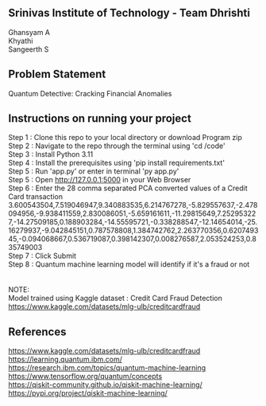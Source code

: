## Srinivas Institute of Technology - Team Dhrishti
Ghansyam A <br>
Khyathi <br>
Sangeerth S
## Problem Statement
Quantum Detective: Cracking Financial Anomalies

## Instructions on running your project
Step 1 : Clone this repo to your local directory or download Program zip<br>
Step 2 : Navigate to the repo through the terminal using 'cd <repo directory>/code'<br>
Step 3 : Install Python 3.11<br>
Step 4 : Install the prerequisites using 'pip install requirements.txt' <br>
Step 5 : Run 'app.py' or enter in terminal 'py app.py'<br>
Step 5 : Open http://127.0.0.1:5000 in your Web Browser<br>
Step 6 : Enter the 28 comma separated PCA converted values of a Credit Card transaction<br>
3.600543504,7.519046947,9.340883535,6.214767278,-5.829557637,-2.478094956,-9.938411559,2.830086051,-5.659161611,-11.29815649,7.252953227,-14.27509185,0.188903284,-14.55595721,-0.338288547,-12.14654014,-25.16279937,-9.042845151,0.787578808,1.384742762,2.263770356,0.620749345,-0.094068667,0.536719087,0.398142307,0.008276587,2.053524253,0.835749003<br>
Step 7 : Click Submit<br>
Step 8 : Quantum machine learning model will identify if it's a fraud or not<br>
<br><br>
NOTE:<br>
Model trained using Kaggle dataset : Credit Card Fraud Detection<br>
https://www.kaggle.com/datasets/mlg-ulb/creditcardfraud
<br>
## References
https://www.kaggle.com/datasets/mlg-ulb/creditcardfraud<br>
https://learning.quantum.ibm.com/<br>
https://research.ibm.com/topics/quantum-machine-learning<br>
https://www.tensorflow.org/quantum/concepts<br>
https://qiskit-community.github.io/qiskit-machine-learning/<br>
https://pypi.org/project/qiskit-machine-learning/
